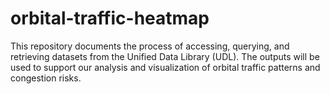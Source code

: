 # orbital-traffic-heatmap
This repository documents the process of accessing, querying, and retrieving datasets from the Unified Data Library (UDL). The outputs will be used to support our analysis and visualization of orbital traffic patterns and congestion risks.  
